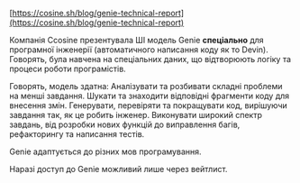 <!--
date: 2024-08-21T20:39:31
-->

 [https://cosine.sh/blog/genie-technical-report](https://cosine.sh/blog/genie-technical-report)

Компанія Ccosine презентувала ШІ модель Genie **спеціально** для програмної інженерії (автоматичного написання коду як то Devin). Говорять, була навчена на спеціальних даних, що відтворюють логіку та процеси роботи програмістів. 

Говорять, модель здатна:
    Аналізувати та розбивати складні проблеми на менші завдання.
    Шукати та знаходити відповідні фрагменти коду для внесення змін.
    Генерувати, перевіряти та покращувати код, вирішуючи завдання так, як це робить інженер.
    Виконувати широкий спектр завдань, від розробки нових функцій до виправлення багів, рефакторингу та написання тестів.

Genie адаптується до різних мов програмування.

Наразі доступ до Genie можливий лише через вейтлист.